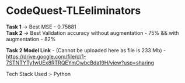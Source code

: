 # CodeQuest-TLEeliminators


<b>Task 1</b> -> Best MSE - 0.75881 </br>
<b>Task 2</b> -> Best Validation accuracy without augmentation - 75%  &&  with augmentation - 82%


<b>Task 2 Model Link</b> - (Cannot be uploaded here as file is 233 Mb) -  https://drive.google.com/file/d/1-7STNTYTy1wUEx8RTRQEYmOwbcBda19H/view?usp=sharing

Tech Stack Used :- 
Python

